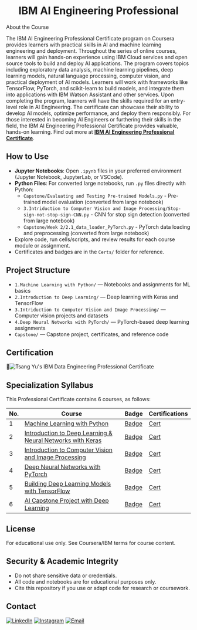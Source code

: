 <h1 align="center"> IBM AI Engineering Professional </h1>

About the Course

The IBM AI Engineering Professional Certificate program on Coursera provides learners with practical skills in AI and machine learning engineering and deployment. Throughout the series of online courses, learners will gain hands-on experience using IBM Cloud services and open source tools to build and deploy AI applications.
The program covers topics including exploratory data analysis, machine learning pipelines, deep learning models, natural language processing, computer vision, and practical deployment of AI models. Learners will work with frameworks like TensorFlow, PyTorch, and scikit-learn to build models, and integrate them into applications with IBM Watson Assistant and other services.
Upon completing the program, learners will have the skills required for an entry-level role in AI Engineering. The certificate can showcase their ability to develop AI models, optimize performance, and deploy them responsibly.
For those interested in becoming AI Engineers or furthering their skills in the field, the IBM AI Engineering Professional Certificate provides valuable, hands-on learning. Find out more at <a href="https://www.coursera.org/professional-certificates/ai-engineer"><strong>IBM AI Engineering Professional Certificate</strong></a>.

## How to Use

- **Jupyter Notebooks**: Open `.ipynb` files in your preferred environment (Jupyter Notebook, JupyterLab, or VSCode).
- **Python Files**: For converted large notebooks, run `.py` files directly with Python:
  - `Capstone/Evaluating and Testing Pre-trained Models.py` - Pre-trained model evaluation (converted from large notebook)
  - `3.Intriduction to Computer Vision and Image Processing/Stop-sign-not-stop-sign-CNN.py` - CNN for stop sign detection (converted from large notebook)
  - `Capstone/Week 2/2.1_data_loader_PyTorch.py` - PyTorch data loading and preprocessing (converted from large notebook)
- Explore code, run cells/scripts, and review results for each course module or assignment.
- Certificates and badges are in the `Certs/` folder for reference.

## Project Structure
- `1.Machine Learning with Python/` — Notebooks and assignments for ML basics
- `2.Introduction to Deep Learning/` — Deep learning with Keras and TensorFlow
- `3.Intriduction to Computer Vision and Image Processing/` — Computer vision projects and datasets
- `4.Deep Neural Networks with PyTorch/` — PyTorch-based deep learning assignments
- `Capstone/` — Capstone project, certificates, and reference code

## Certification

📑![Tsang Yu's IBM Data Engineering Professional Certificate](./Certs/)

## Specialization Syllabus

This Professional Certificate contains 6 courses, as follows:

| No.  | Course       | Badge       | Certifications    |
| ---- | ------------| ------------ | ----------------- |
| 1    | [Machine Learning with Python](https://www.coursera.org/learn/introduction-to-data-engineering?specialization=ibm-data-engineer)     | [Badge]()    | [Cert](./Certs/1.Introduction%20to%20Data%20Engineering.pdf)  |
| 2    | [Introduction to Deep Learning & Neural Networks with Keras](https://www.coursera.org/learn/python-for-applied-data-science-ai?specialization=ibm-data-engineer)    | [Badge](https://www.credly.com/badges/c5f69a76-2f94-4248-b542-d50ec7ae3005/public_url)    | [Cert](./Certs/2.Python%20for%20Data%20Science,%20AI%20&%20Development.pdf)   |
| 3    | [Introduction to Computer Vision and Image Processing](https://www.coursera.org/learn/python-project-for-data-engineering?specialization=ibm-data-engineer)     | [Badge](https://www.credly.com/badges/de06884d-199c-4321-810a-4cb90485f1b7)    | [Cert](./Certs/3.Python%20Project%20for%20Data%20Engineering.pdf)   |
| 4    | [Deep Neural Networks with PyTorch](https://www.coursera.org/learn/introduction-to-relational-databases?specialization=ibm-data-engineer)    | [Badge](https://www.credly.com/badges/11c85c7a-7488-4bf5-99c7-ceb6dd2936da/public_url)    | [Cert](./Certs/4.Introduction%20to%20Relational%20Databases%20(RDBMS).pdf)   |
| 5    | [Building Deep Learning Models with TensorFlow](https://www.coursera.org/learn/sql-data-science?specialization=ibm-data-engineer)     | [Badge](https://www.credly.com/badges/5fda091a-1efb-47a1-a3c6-61d030f8ccd1/public_url)    | [Cert](./Certs/5.Databases%20and%20SQL%20for%20Data%20Science%20with%20Python.pdf)   |
| 6    | [AI Capstone Project with Deep Learning](https://www.coursera.org/learn/hands-on-introduction-to-linux-commands-and-shell-scripting?specialization=ibm-data-engineer)     | [Badge]()    | [Cert](./Certs/6.Hands-on%20Introduction%20to%20Linux%20Commands%20and%20Shell%20Scripting.pdf)   |

## License
For educational use only. See Coursera/IBM terms for course content.

## Security & Academic Integrity
- Do not share sensitive data or credentials.
- All code and notebooks are for educational purposes only.
- Cite this repository if you use or adapt code for research or coursework.

## Contact

<a href="https://www.linkedin.com/in/tsangyu/"><img alt="LinkedIn" src="https://img.shields.io/badge/LinkedIn-TSANG%20Yu%20-blue?style=plastic&logo=linkedin"></a>
<a href="https://www.instagram.com/tsang_yu/"><img alt="Instagram" src="https://img.shields.io/badge/Instagram-tsang__yu-blue?style=plastic&logo=instagram"></a>
<a href="mailto:tsangyu@outlook.com"><img alt="Email" src="https://img.shields.io/badge/Email-tsangyu@outlook.com-blue?style=plastic&logo=gmail"></a>
